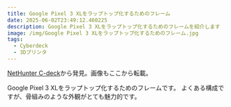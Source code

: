 ```yaml
---
title: Google Pixel 3 XLをラップトップ化するためのフレーム
date: 2025-06-02T23:49:12.460225
description: Google Pixel 3 XLをラップトップ化するためのフレームを紹介します
image: /img/Google Pixel 3 XLをラップトップ化するためのフレーム.jpg
tags:
  - Cyberdeck
  - 3Dプリンタ
---
```

[NetHunter C-deck](https://hackaday.io/project/203116-nethunter-c-deck)から発見。画像もここから転載。

Google Pixel 3 XLをラップトップ化するためのフレームです。
よくある構成ですが、骨組みのような外観がとても魅力的です。




